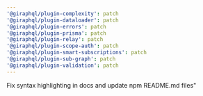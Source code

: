 ```yaml
---
'@giraphql/plugin-complexity': patch
'@giraphql/plugin-dataloader': patch
'@giraphql/plugin-errors': patch
'@giraphql/plugin-prisma': patch
'@giraphql/plugin-relay': patch
'@giraphql/plugin-scope-auth': patch
'@giraphql/plugin-smart-subscriptions': patch
'@giraphql/plugin-sub-graph': patch
'@giraphql/plugin-validation': patch
---
```


Fix syntax highlighting in docs and update npm README.md files"

